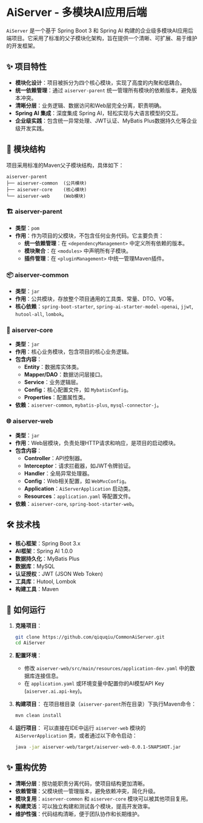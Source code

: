 # AiServer - 多模块AI应用后端

`AiServer` 是一个基于 Spring Boot 3 和 Spring AI 构建的企业级多模块AI应用后端项目。它采用了标准的父子模块化架构，旨在提供一个清晰、可扩展、易于维护的开发框架。

## ✨ 项目特性

- **模块化设计**：项目被拆分为四个核心模块，实现了高度的内聚和低耦合。
- **统一依赖管理**：通过 `aiserver-parent` 统一管理所有模块的依赖版本，避免版本冲突。
- **清晰分层**：业务逻辑、数据访问和Web层完全分离，职责明确。
- **Spring AI 集成**：深度集成 Spring AI，轻松实现与大语言模型的交互。
- **企业级实践**：包含统一异常处理、JWT认证、MyBatis Plus数据持久化等企业级开发实践。

## 📁 模块结构

项目采用标准的Maven父子模块结构，具体如下：

```
aiserver-parent
├── aiserver-common  (公共模块)
├── aiserver-core    (核心模块)
└── aiserver-web     (Web模块)
```

### 🏗️ aiserver-parent
- **类型**：`pom`
- **作用**：作为项目的父模块，不包含任何业务代码。它主要负责：
  - **统一依赖管理**：在 `<dependencyManagement>` 中定义所有依赖的版本。
  - **模块聚合**：在 `<modules>` 中声明所有子模块。
  - **插件管理**：在 `<pluginManagement>` 中统一管理Maven插件。

### 📦 aiserver-common
- **类型**：`jar`
- **作用**：公共模块，存放整个项目通用的工具类、常量、DTO、VO等。
- **核心依赖**：`spring-boot-starter`, `spring-ai-starter-model-openai`, `jjwt`, `hutool-all`, `lombok`。

### 🔧 aiserver-core
- **类型**：`jar`
- **作用**：核心业务模块，包含项目的核心业务逻辑。
- **包含内容**：
  - **Entity**：数据库实体类。
  - **Mapper/DAO**：数据访问层接口。
  - **Service**：业务逻辑层。
  - **Config**：核心配置文件，如 `MybatisConfig`。
  - **Properties**：配置属性类。
- **依赖**：`aiserver-common`, `mybatis-plus`, `mysql-connector-j`。

### 🌐 aiserver-web
- **类型**：`jar`
- **作用**：Web层模块，负责处理HTTP请求和响应，是项目的启动模块。
- **包含内容**：
  - **Controller**：API控制器。
  - **Interceptor**：请求拦截器，如JWT令牌验证。
  - **Handler**：全局异常处理器。
  - **Config**：Web相关配置，如 `WebMvcConfig`。
  - **Application**：`AiServerApplication` 启动类。
  - **Resources**：`application.yaml` 等配置文件。
- **依赖**：`aiserver-core`, `spring-boot-starter-web`。

## 🛠️ 技术栈

- **核心框架**：Spring Boot 3.x
- **AI框架**：Spring AI 1.0.0
- **数据持久化**：MyBatis Plus
- **数据库**：MySQL
- **认证授权**：JWT (JSON Web Token)
- **工具库**：Hutool, Lombok
- **构建工具**：Maven

## 🚀 如何运行

1.  **克隆项目**：
    ```bash
    git clone https://github.com/qiquqiu/CommonAiServer.git
    cd AiServer
    ```

2.  **配置环境**：
    - 修改 `aiserver-web/src/main/resources/application-dev.yaml` 中的数据库连接信息。
    - 在 `application.yaml` 或环境变量中配置你的AI模型API Key (`aiserver.ai.api-key`)。

3.  **构建项目**：
    在项目根目录（`aiserver-parent`所在目录）下执行Maven命令：
    ```bash
    mvn clean install
    ```

4.  **运行项目**：
    可以直接在IDE中运行 `aiserver-web` 模块的 `AiServerApplication` 类，或者通过以下命令启动：
    ```bash
    java -jar aiserver-web/target/aiserver-web-0.0.1-SNAPSHOT.jar
    ```

## ✨ 重构优势

- **清晰分层**：按功能职责分离代码，使项目结构更加清晰。
- **依赖管理**：父模块统一管理版本，避免依赖冲突，简化升级。
- **模块复用**：`aiserver-common` 和 `aiserver-core` 模块可以被其他项目复用。
- **构建灵活**：可以独立构建和测试各个模块，提高开发效率。
- **维护性强**：代码结构清晰，便于团队协作和长期维护。

